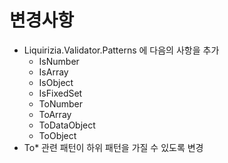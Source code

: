 # 변경사항

- Liquirizia.Validator.Patterns 에 다음의 사항을 추가
  - IsNumber
  - IsArray
  - IsObject
  - IsFixedSet
  - ToNumber
  - ToArray
  - ToDataObject
  - ToObject
- To* 관련 패턴이 하위 패턴을 가질 수 있도록 변경
